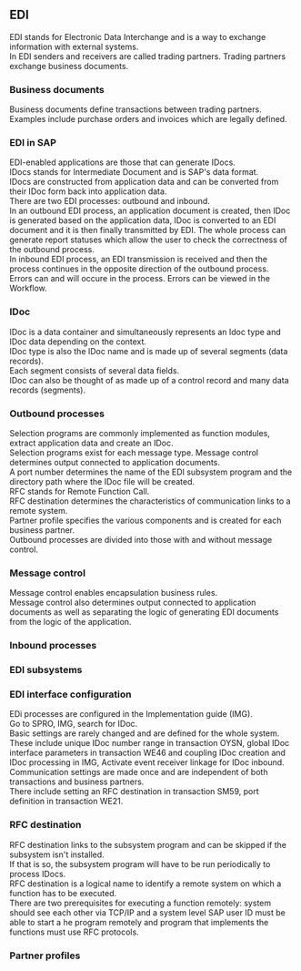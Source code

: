 ## EDI

EDI stands for Electronic Data Interchange and is a way to exchange information with external systems.  
In EDI senders and receivers are called trading partners. Trading partners exchange business documents.  

### Business documents

Business documents define transactions between trading partners.  
Examples include purchase orders and invoices which are legally defined.  

### EDI in SAP

EDI-enabled applications are those that can generate IDocs.  
IDocs stands for Intermediate Document and is SAP's data format.  
IDocs are constructed from application data and can be converted from their IDoc form back into application data.  
There are two EDI processes: outbound and inbound.  
In an outbound EDI process, an application document is created, then IDoc is generated based on the application data,
IDoc is converted to an EDI document and it is then finally transmitted by EDI. The whole process can generate report
statuses which allow the user to check the correctness of the outbound process.  
In inbound EDI process, an EDI transmission is received and then the process continues in the opposite direction of
the outbound process.  
Errors can and will occure in the process. Errors can be viewed in the Workflow.  

### IDoc

IDoc is a data container and simultaneously represents an Idoc type and IDoc data depending on the context.  
IDoc type is also the IDoc name and is made up of several segments (data records).  
Each segment consists of several data fields.  
IDoc can also be thought of as made up of a control record and many data records (segments).  

### Outbound processes

Selection programs are commonly implemented as function modules, extract application data and create an IDoc.   
Selection programs exist for each message type. Message control determines output connected to application documents.  
A port number determines the name of the EDI subsystem program and the directory path where the IDoc file will be 
created.  
RFC stands for Remote Function Call.  
RFC destination determines the characteristics of communication links to a remote system.  
Partner profile specifies the various components and is created for each business partner.  
Outbound processes are divided into those with and without message control.  

### Message control

Message control enables encapsulation business rules.  
Message control also determines output connected to application documents as well as separating the logic of
generating EDI documents from the logic of the application.  

### Inbound processes


### EDI subsystems


### EDI interface configuration

EDi processes are configured in the Implementation guide (IMG).  
Go to SPRO, IMG, search for IDoc.  
Basic settings are rarely changed and are defined for the whole system.
These include unique IDoc number range in transaction OYSN, global IDoc interface parameters in transaction
WE46 and coupling IDoc creation and IDoc processing in IMG, Activate event receiver linkage for IDoc inbound.  
Communication settings are made once and are independent of both transactions and business partners.  
There include setting an RFC destination in transaction SM59, port definition in transaction WE21.  

### RFC destination

RFC destination links to the subsystem program and can be skipped if the subsystem isn't installed.  
If that is so, the subsystem program will have to be run periodically to process IDocs.  
RFC destination is a logical name to identify a remote system on which a function has to be executed.  
There are two prerequisites for executing a function remotely: system should see each other via TCP/IP and a system 
level SAP user ID must be able to start a he program remotely and program that implements the functions must use RFC
protocols.  

### Partner profiles

